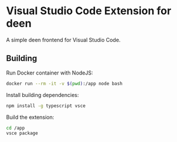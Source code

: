 # Visual Studio Code Extension for deen

A simple deen frontend for Visual Studio Code.

## Building

Run Docker container with NodeJS:

```bash
docker run --rm -it -v $(pwd):/app node bash
```

Install building dependencies:

```bash
npm install -g typescript vsce
```

Build the extension:

```bash
cd /app
vsce package
```